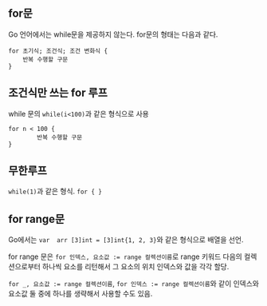 ## for문
Go 언어에서는 while문을 제공하지 않는다.
for문의 형태는 다음과 같다.
```
for 초기식; 조건식; 조건 변화식 {
	반복 수행할 구문
}
```

## 조건식만 쓰는 for 루프
while 문의 ```while(i<100)```과 같은 형식으로 사용
```
for n < 100 {
		반복 수행할 구문
}
```

## 무한루프
```while(1)```과 같은 형식. 
```for { }```

## for range문
Go에서는 ```var  arr [3]int = [3]int{1, 2, 3}```와 같은 형식으로 배열을 선언.

for range 문은 ```for 인덱스, 요소값 := range 컬렉션이름```로 range 키워드 다음의 컬렉션으로부터 하나씩 요소를 리턴해서 그 요소의 위치 인덱스와 값을 각각 할당.

```for _, 요소값 := range 컬렉션이름```, ```for 인덱스 := range 컬렉션이름```와 같이 인덱스와 요소값 둘 중에 하나를 생략해서 사용할 수도 있음. 
